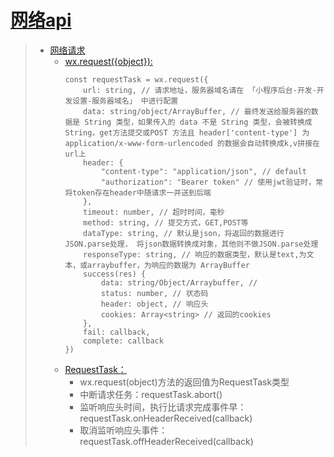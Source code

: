 # [网络api](https://developers.weixin.qq.com/miniprogram/dev/api/network/request/wx.request.html)
>* [网络请求](https://developers.weixin.qq.com/miniprogram/dev/api/network/request/wx.request.html)
>   * [wx.request({object}):](https://developers.weixin.qq.com/miniprogram/dev/api/network/request/wx.request.html)
>       ```
>       const requestTask = wx.request({
>           url: string, // 请求地址，服务器域名请在 「小程序后台-开发-开发设置-服务器域名」 中进行配置
>           data: string/object/ArrayBuffer, // 最终发送给服务器的数据是 String 类型，如果传入的 data 不是 String 类型，会被转换成 String，get方法提交或POST 方法且 header['content-type'] 为 application/x-www-form-urlencoded 的数据会自动转换成k,v拼接在url上
>           header: {
>               "content-type": "application/json", // default
>               "authorization": "Bearer token" // 使用jwt验证时，常将token存在header中随请求一并送到后端
>           },
>           timeout: number, // 超时时间，毫秒
>           method: string, // 提交方式，GET,POST等
>           dataType: string, // 默认是json，将返回的数据进行JSON.parse处理， 将json数据转换成对象，其他则不做JSON.parse处理
>           responseType: string, // 响应的数据类型，默认是text,为文本，或arraybuffer，为响应的数据为 ArrayBuffer
>           success(res) {
>               data: string/Object/Arraybuffer, // 
>               status: number, // 状态码
>               header: object, // 响应头
>               cookies: Array<string> // 返回的cookies
>           },
>           fail: callback,
>           complete: callback
>       })
>       ```
>   * [RequestTask：](https://developers.weixin.qq.com/miniprogram/dev/api/network/request/RequestTask.html)
>       * wx.request(object)方法的返回值为RequestTask类型
>       * 中断请求任务：requestTask.abort()
>       * 监听响应头时间，执行比请求完成事件早：requestTask.onHeaderReceived(callback)
>       * 取消监听响应头事件：requestTask.offHeaderReceived(callback)
>
>
